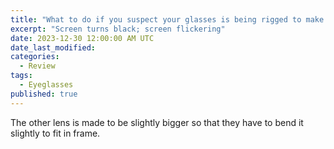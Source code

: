 ```yaml
---
title: "What to do if you suspect your glasses is being rigged to make your eyes strain"
excerpt: "Screen turns black; screen flickering"
date: 2023-12-30 12:00:00 AM UTC
date_last_modified:
categories:
  - Review
tags: 
  - Eyeglasses
published: true
---
```



The other lens is made to be slightly bigger so that they have to bend it slightly to fit in frame.


